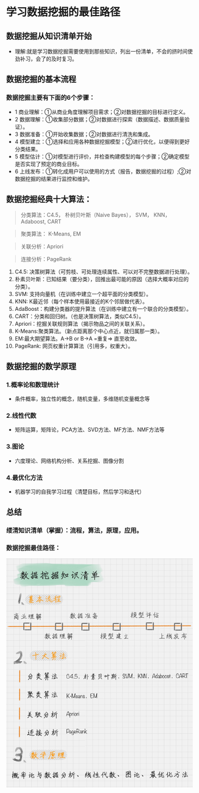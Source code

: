 # 学习数据挖掘的最佳路径

## 数据挖掘从知识清单开始
- 理解:就是学习数据挖掘需要使用到那些知识，列出一份清单，不会的挤时间使劲补习，会了的及时复习。

## 数据挖掘的基本流程
### 数据挖掘主要有下面的6个步骤：
- 1 商业理解：①从商业角度理解项目需求；②对数据挖掘的目标进行定义。
- 2 数据理解：①收集部分数据；②对数据进行探索（数据描述、数据质量验证）。
- 3 数据准备：①开始收集数据；②对数据进行清洗和集成。
- 4 模型建立：①选择和应用各种数据挖掘模型；②进行优化，以便得到更好分类结果。
- 5 模型估计：①对模型进行评价，并检查构建模型的每个步骤；②确定模型是否实现了预定的商业目标。
- 6 上线发布：①转化成用户可以使用的方式（报告，数据挖掘的过程）;②对数据挖掘的结果进行监控和维护。

## 数据挖掘经典十大算法：
> 分类算法：C4.5， 朴树贝叶斯（Naive Bayes）， SVM， KNN，Adaboost, CART

> 聚类算法： K-Means, EM

> 关联分析：Apriori

> 连接分析：PageRank

1. C4.5: 决策树算法（可剪枝、可处理连续属性、可以对不完整数据进行处理）。
2. 朴素贝叶斯：已知结果（要分类），回推出最可能的原因（选择大概率对应的分类）。
3. SVM: 支持向量机（在训练中建立一个超平面的分类模型）。
4. KNN: K最近邻（每个样本使用最接近的K个邻居做代表）。
5. AdaBoost：构建分类器的提升算法（在训练中建立有一个联合的分类模型）。
6. CART：分类和回归树。（也是决策树算法，类似C4.5）。
7. Apriori：挖掘关联规则算法（揭示物品之间的关联关系）。
8. K-Means:聚类算法。（新点距离那个中心点近，就归属那一类）。
9. EM:最大期望算法。A->B or B->A =重复=> 直至收敛。
10. PageRank: 网页权重计算算法（引用多，权重大）。


## 数据挖掘的数学原理
### 1.概率论和数理统计
- 条件概率，独立性的概念，随机变量，多维随机变量概念等
### 2.线性代数
- 矩阵运算，矩阵论，PCA方法、SVD方法、MF方法、NMF方法等
### 3.图论
- 六度理论、网络机构分析、关系挖掘、图像分割
### 4.最优化方法
- 机器学习的自我学习过程（清楚目标，然后学习和迭代）

## 总结
### 缕清知识清单（掌握）：流程，算法，原理，应用。
### 数据挖掘最佳路径：
![](数据挖掘最佳路径.jpg)

















